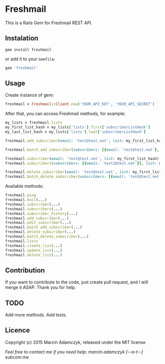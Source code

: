 Freshmail
===================

This is a Rails Gem for Freshmail REST API.

## Instalation

```console
gem install freshmail
```

or add it to your `Gemfile`:

```ruby
gem 'freshmail'
```

## Usage

Create instance of gem:

```ruby
freshmail = Freshmail::Client.new('YOUR_API_KEY', 'YOUR_API_SECRET')
```

After that, you can access Freshmail methods, for example:

```ruby
my_lists = freshmail.lists
my_first_list_hash = my_lists['lists'].first['subscriberListHash']
my_last_list_hash = my_lists['lists'].last['subscriberListHash']

freshmail.add_subscriber(email: 'test@test.net', list: my_first_list_hash, state: 1)

freshmail.batch_add_subscriber(subscribers: [{email: 'test@test.net'}, {email: 'test2@test.net'}], list: my_last_list_hash, state: 1)

freshmail.subscriber(email: 'test@test.net', list: my_first_list_hash)
freshmail.subscribers(subscribers: [{email: 'test2@test.net'}], list: my_last_list_hash)

freshmail.delete_subscriber(email: 'test@test.net', list: my_first_list_hash)
freshmail.batch_delete_subscriber(subscribers: [{email: 'test@test.net'}, {email: 'test2@test.net'}], list: my_last_list_hash)
```

Available methods:

```ruby
freshmail.ping
freshmail.mail(...)
freshmail.subscriber(...)
freshmail.subscribers(...)
freshmail.subscriber_history(...)
freshmail.add_subscriber(...)
freshmail.edit_subscriber(...)
freshmail.batch_add_subscriber(...)
freshmail.delete_subscriber(...)
freshmail.batch_delete_subscriber(...)
freshmail.lists
freshmail.create_list(...)
freshmail.update_list(...)
freshmail.delete_list(...)
```

## Contribution

If you want to contribute to the code, just create pull request, and I will merge it ASAP. 
Thank you for help.

## TODO

Add more methods.
Add tests.

## Licence

Copyright (c) 2015 Marcin Adamczyk, released under the MIT license


*Feel free to contact me if you need help: marcin.adamczyk [--a-t--] subcom.me*
